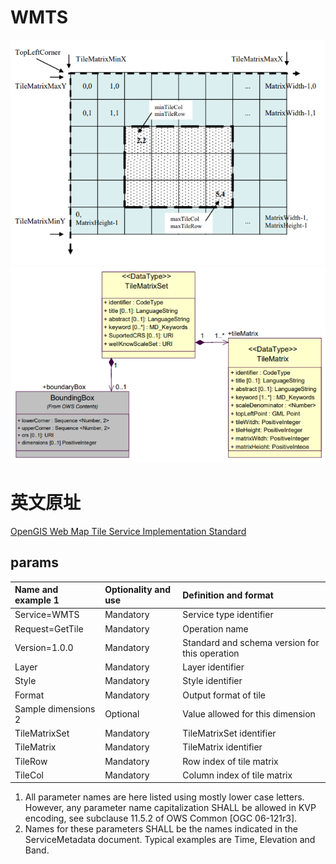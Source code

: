 # WMTS
![WMTS](./static/modules/mapboxgl/example-introduce/ogc/wmts.png)
![UML](./static/modules/mapboxgl/example-introduce/ogc/wmts-uml.png)

# 英文原址
[OpenGIS Web Map Tile Service Implementation Standard](https://www.ogc.org/docs/is/)

## params

| Name and example 1  | Optionality and use | Definition and format                          |
| :------------------ | :------------------ | :--------------------------------------------- |
| Service=WMTS        | Mandatory           | Service type identifier                        |
| Request=GetTile     | Mandatory           | Operation name                                 |
| Version=1.0.0       | Mandatory           | Standard and schema version for this operation |
| Layer               | Mandatory           | Layer identifier                               |
| Style               | Mandatory           | Style identifier                               |
| Format              | Mandatory           | Output format of tile                          |
| Sample dimensions 2 | Optional            | Value allowed for this dimension               |
| TileMatrixSet       | Mandatory           | TileMatrixSet identifier                       |
| TileMatrix          | Mandatory           | TileMatrix identifier                          |
| TileRow             | Mandatory           | Row index of tile matrix                       |
| TileCol             | Mandatory           | Column index of tile matrix                    |

1. All parameter names are here listed using mostly lower case letters. However, any parameter name capitalization SHALL
be allowed in KVP encoding, see subclause 11.5.2 of OWS Common [OGC 06-121r3].
1. Names for these parameters SHALL be the names indicated in the ServiceMetadata document. Typical examples are
Time, Elevation and Band.
